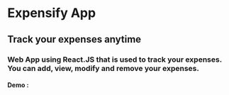 # Expensify App

## Track your expenses anytime

### Web App using React.JS that is used to track your expenses. You can add, view, modify and remove your expenses.

#### Demo : 